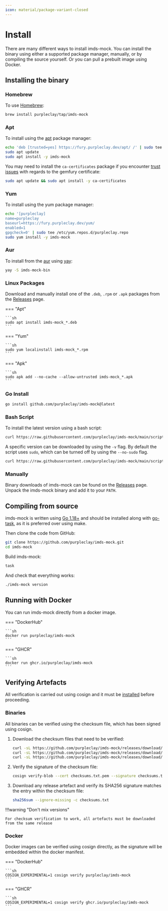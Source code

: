 ```yaml
---
icon: material/package-variant-closed
---
```


# Install

There are many different ways to install imds-mock. You can install the binary using either a supported package manager, manually, or by compiling the source yourself. Or you can pull a prebuilt image using Docker.

## Installing the binary

### Homebrew

To use [Homebrew](https://brew.sh/):

```sh
brew install purpleclay/tap/imds-mock
```

### Apt

To install using the [apt](https://ubuntu.com/server/docs/package-management) package manager:

```sh
echo 'deb [trusted=yes] https://fury.purpleclay.dev/apt/ /' | sudo tee /etc/apt/sources.list.d/purpleclay.list
sudo apt update
sudo apt install -y imds-mock
```

You may need to install the `ca-certificates` package if you encounter [trust issues](https://gemfury.com/help/could-not-verify-ssl-certificate/) with regards to the gemfury certificate:

```sh
sudo apt update && sudo apt install -y ca-certificates
```

### Yum

To install using the yum package manager:

```sh
echo '[purpleclay]
name=purpleclay
baseurl=https://fury.purpleclay.dev/yum/
enabled=1
gpgcheck=0' | sudo tee /etc/yum.repos.d/purpleclay.repo
sudo yum install -y imds-mock
```

### Aur

To install from the [aur](https://archlinux.org/) using [yay](https://github.com/Jguer/yay):

```sh
yay -S imds-mock-bin
```

### Linux Packages

Download and manually install one of the `.deb`, `.rpm` or `.apk` packages from the [Releases](https://github.com/purpleclay/imds-mock/releases) page.

=== "Apt"

    ```sh
    sudo apt install imds-mock_*.deb
    ```

=== "Yum"

    ```sh
    sudo yum localinstall imds-mock_*.rpm
    ```

=== "Apk"

    ```sh
    sudo apk add --no-cache --allow-untrusted imds-mock_*.apk
    ```

### Go Install

```sh
go install github.com/purpleclay/imds-mock@latest
```

### Bash Script

To install the latest version using a bash script:

```sh
curl https://raw.githubusercontent.com/purpleclay/imds-mock/main/scripts/install | bash
```

A specific version can be downloaded by using the `-v` flag. By default the script uses `sudo`, which can be turned off by using the `--no-sudo` flag.

```sh
curl https://raw.githubusercontent.com/purpleclay/imds-mock/main/scripts/install | bash -s -- -v v0.1.0 --no-sudo
```

### Manually

Binary downloads of imds-mock can be found on the [Releases](https://github.com/purpleclay/imds-mock/releases) page. Unpack the imds-mock binary and add it to your `PATH`.

## Compiling from source

imds-mock is written using [Go 1.18+](https://go.dev/doc/install) and should be installed along with [go-task](https://taskfile.dev/#/installation), as it is preferred over using make.

Then clone the code from GitHub:

```sh
git clone https://github.com/purpleclay/imds-mock.git
cd imds-mock
```

Build imds-mock:

```sh
task
```

And check that everything works:

```sh
./imds-mock version
```

## Running with Docker

You can run imds-mock directly from a docker image.

=== "DockerHub"

    ```sh
    docker run purpleclay/imds-mock
    ```

=== "GHCR"

    ```sh
    docker run ghcr.io/purpleclay/imds-mock
    ```

## Verifying Artefacts

All verification is carried out using cosign and it must be [installed](https://docs.sigstore.dev/cosign/installation) before proceeding.

### Binaries

All binaries can be verified using the checksum file, which has been signed using cosign.

1. Download the checksum files that need to be verified:

   ```sh
   curl -sL https://github.com/purpleclay/imds-mock/releases/download/v0.1.0/checksums.txt -O
   curl -sL https://github.com/purpleclay/imds-mock/releases/download/v0.1.0/checksums.txt.sig -O
   curl -sL https://github.com/purpleclay/imds-mock/releases/download/v0.1.0/checksums.txt.pem -O
   ```

1. Verify the signature of the checksum file:

   ```sh
   cosign verify-blob --cert checksums.txt.pem --signature checksums.txt.sig checksums.txt
   ```

1. Download any release artefact and verify its SHA256 signature matches the entry within the checksum file:

   ```sh
   sha256sum --ignore-missing -c checksums.txt
   ```

!!!warning "Don't mix versions"

    For checksum verification to work, all artefacts must be downloaded from the same release

### Docker

Docker images can be verified using cosign directly, as the signature will be embedded within the docker manifest.

=== "DockerHub"

    ```sh
    COSIGN_EXPERIMENTAL=1 cosign verify purpleclay/imds-mock
    ```

=== "GHCR"

    ```sh
    COSIGN_EXPERIMENTAL=1 cosign verify ghcr.io/purpleclay/imds-mock
    ```
